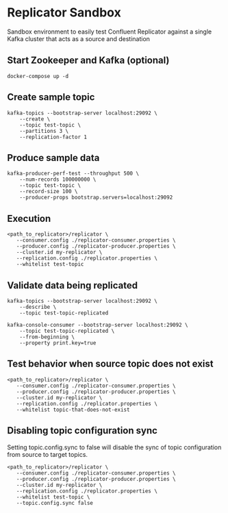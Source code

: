 # Replicator Sandbox

Sandbox environment to easily test Confluent Replicator against a single Kafka cluster that acts as a source and destination


## Start Zookeeper and Kafka (optional)

```
docker-compose up -d
```


## Create sample topic

```
kafka-topics --bootstrap-server localhost:29092 \
    --create \
    --topic test-topic \
    --partitions 3 \
    --replication-factor 1
```


## Produce sample data

```
kafka-producer-perf-test --throughput 500 \
    --num-records 100000000 \
    --topic test-topic \
    --record-size 100 \
    --producer-props bootstrap.servers=localhost:29092
```


## Execution

```
<path_to_replicator>/replicator \
   --consumer.config ./replicator-consumer.properties \
   --producer.config ./replicator-producer.properties \
   --cluster.id my-replicator \
   --replication.config ./replicator.properties \
   --whitelist test-topic
```


## Validate data being replicated

```
kafka-topics --bootstrap-server localhost:29092 \
    --describe \
    --topic test-topic-replicated
```

```
kafka-console-consumer --bootstrap-server localhost:29092 \
    --topic test-topic-replicated \
    --from-beginning \
    --property print.key=true
```


## Test behavior when source topic does not exist

```
<path_to_replicator>/replicator \
   --consumer.config ./replicator-consumer.properties \
   --producer.config ./replicator-producer.properties \
   --cluster.id my-replicator \
   --replication.config ./replicator.properties \
   --whitelist topic-that-does-not-exist
```

## Disabling topic configuration sync

Setting topic.config.sync to false will disable the sync of topic configuration
from source to target topics.

```
<path_to_replicator>/replicator \
   --consumer.config ./replicator-consumer.properties \
   --producer.config ./replicator-producer.properties \
   --cluster.id my-replicator \
   --replication.config ./replicator.properties \
   --whitelist test-topic \
   --topic.config.sync false
```

